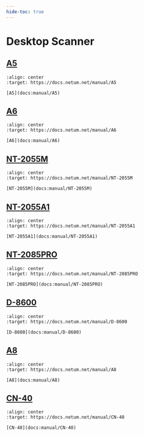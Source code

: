 ```yaml
---
hide-toc: true
---
```


# Desktop Scanner

## [A5](docs:manual/A5)

```{figure} ../media/series/A5.jpg
:align: center
:target: https://docs.netum.net/manual/A5

[A5](docs:manual/A5)
```


## [A6](docs:manual/A6)


```{figure} ../media/series/A6.jpg
:align: center
:target: https://docs.netum.net/manual/A6

[A6](docs:manual/A6)
```

## [NT-2055M](docs:manual/NT-2055M)


```{figure} ../media/series/NT-2055M.jpg
:align: center
:target: https://docs.netum.net/manual/NT-2055M

[NT-2055M](docs:manual/NT-2055M)
```

## [NT-2055A1](docs:manual/NT-2055A1)

```{figure} ../media/series/NT-2055A1.jpg
:align: center
:target: https://docs.netum.net/manual/NT-2055A1

[NT-2055A1](docs:manual/NT-2055A1)
```

## [NT-2085PRO](docs:manual/NT-2085PRO)

```{figure} ../media/series/NT-2085PRO.jpg
:align: center
:target: https://docs.netum.net/manual/NT-2085PRO

[NT-2085PRO](docs:manual/NT-2085PRO)
```

## [D-8600](docs:manual/D-8600)

```{figure} ../media/series/D-8600.jpg
:align: center
:target: https://docs.netum.net/manual/D-8600

[D-8600](docs:manual/D-8600)
```
## [A8](docs:manual/A8)

```{figure} ../media/series/A8.jpg
:align: center
:target: https://docs.netum.net/manual/A8

[A8](docs:manual/A8)
```
## [CN-40](docs:manual/CN-40)

```{figure} ../media/series/CN-40.jpg
:align: center
:target: https://docs.netum.net/manual/CN-40

[CN-40](docs:manual/CN-40)
```


